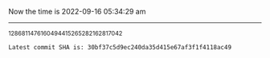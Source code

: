 Now the time is 2022-09-16 05:34:29 am

---

<small>1286811476160494415265282162817042</small>

```txt
Latest commit SHA is: 30bf37c5d9ec240da35d415e67af3f1f4118ac49
```
